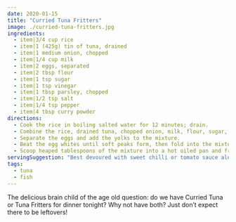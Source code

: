 ```yaml
---
date: 2020-01-15
title: "Curried Tuna Fritters"
image: ./curried-tuna-fritters.jpg
ingredients:
  - item|3/4 cup rice
  - item|1 (425g) tin of tuna, drained
  - item|1 medium onion, chopped
  - item|1/4 cup milk
  - item|2 eggs, separated
  - item|2 tbsp flour
  - item|1 tsp sugar
  - item|1 tsp vinegar
  - item|1 tbsp parsley, chopped
  - item|1/2 tsp salt
  - item|1/4 tsp pepper
  - item|4 tbsp curry powder
directions:
  - Cook the rice in boiling salted water for 12 minutes; drain.
  - Combine the rice, drained tuna, chopped onion, milk, flour, sugar, vinegar, parsley, salt, pepper and curry powder.
  - Separate the eggs and add the yolks to the mixture.
  - Beat the egg whites until soft peaks form, then fold into the mixture.
  - Scoop heaped tablespoons of the mixture into a hot oiled pan and fry for five minutes or until golden. Flip each fritter and fry for a further five minutes.
servingSuggestion: "Best devoured with sweet chilli or tomato sauce alongside fresh steamed veggies."
tags:
  - tuna
  - fish
---
```


The delicious brain child of the age old question: do we have Curried Tuna or Tuna Fritters for dinner tonight? Why not have both? Just don’t expect there to be leftovers!
